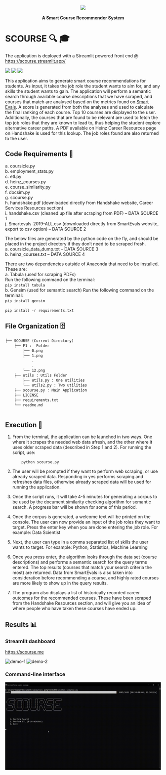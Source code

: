 <div align="center">

<p align="center"> <img src="https://github.com/akshaybahadur21/SCOURSE/blob/main/resources/logo4.png" height="140px"><br></p>

**A Smart Course Recommender System**

</div>

# SCOURSE 🔍 🎓

The application is deployed with a Streamlit powered front end @ https://scourse.streamlit.app/

[![](https://img.shields.io/github/license/sourcerer-io/hall-of-fame.svg?colorB=ff0000)](https://github.com/akshaybahadur21/CourseBaby/blob/main/LICENSE) 
[![](https://img.shields.io/badge/GitHub-Repo-brightgreen)](https://github.com/akshaybahadur21/SCOURSE)
[![](https://img.shields.io/badge/scourse-me-orange)](https://scourse.streamlit.app/)

This application aims to generate smart course recommendations for students. As input, it takes the job role the student wants to aim for, and any skills the student wants to gain. The application will perform a semantic search through available course descriptions that we have scraped, and courses that match are analysed based on the metrics found on [Smart Evals](smartevals.com). A score is generated from both the analyses and used to calculate the final ranking of each course. Top 10 courses are displayed to the user. Additionally, the courses that are found to be relevant are used to fetch the top job roles that they are known to lead to, thus helping the student explore alternative career paths. A PDF available on Heinz Career Resources page on Handshake is used for this lookup. The job roles found are also returned to the user. 

## Code Requirements 🦄
a.	coursicle.py<br>
b.	employment_stats.py<br>
c.	etl.py<br>
d.	heinz_courses.py<br>
e.	course_similarity.py<br>
f.	docsim.py<br>
g.	scourse.py<br>
h.	handshake.pdf (downloaded directly from Handshake website, Career Services Resources section)<br>
i.	handshake.csv (cleaned up file after scraping from PDF) – DATA SOURCE 1<br>
j.	Smartevals-2019-ALL.csv (downloaded directly from SmartEvals website, export to csv option) – DATA SOURCE 2<br>

The below files are generated by the python code on the fly, and should be placed in the project directory if they don’t need to be scraped fresh.<br>
    a.	coursicle_data_dump.txt – DATA SOURCE 3<br>
    b.	heinz_courses.txt – DATA SOURCE 4<br>

There are two dependencies outside of Anaconda that need to be installed. These are:<br>
    a.	Tabula (used for scraping PDFs)<br>
        Run the following command on the terminal:<br> ```pip install tabula``` <br>
    b.	Gensim (used for semantic search)
        Run the following command on the terminal: <br>```pip install gensim```


`pip install -r requirements.txt`

## File Organization 🗄️

```shell
├── SCOURSE (Current Directory)
    ├── F1 :  Folder
        ├── 0.png
        ├── 1.png
            .
            .
        └── 12.png
    ├── utils : Utils Folder
        ├── utils.py : One utilities
        └── utils2.py : Two utilities
    ├── scourse.py : Main Application
    ├── LICENSE
    ├── requirements.txt
    └── readme.md
        
```


## Execution 🐉
1.	From the terminal, the application can be launched in two ways. One where it scrapes the needed web data afresh, and the other where it uses older scraped data (described in Step 1 and 2).
    For running the script, use:
    ```
        python scourse.py
    ```
        
2.	The user will be prompted if they want to perform web scraping, or use already scraped data. Responding in yes performs scraping and refreshes data files, otherwise already scraped data will be used for running the application.
3.	Once the script runs, it will take 4-5 minutes for generating a corpus to be used by the document similarity checking algorithm for semantic search. A progress bar will be shown for some of this period. 
4.	Once the corpus is generated, a welcome text will be printed on the console. The user can now provide an input of the job roles they want to target. Press the enter key when you are done entering the job role. For example: Data Scientist
5.	Next, the user can type in a comma separated list of skills the user wants to target. For example: Python, Statistics, Machine Learning
6.	Once you press enter, the algorithm looks through the data set (course descriptions) and performs a semantic search for the query terms entered. The top results (courses that match your search criteria the most) are returned. Data from SmartEvals is also taken into consideration before recommending a course, and highly rated courses are more likely to show up in the query results. 
7.	The program also displays a list of historically recorded career outcomes for the recommended courses. These have been scraped from the Handshake Resources section, and will give you an idea of where people who have taken these courses have ended up. 

## Results 📊

### Streamlit dashboard
https://scourse.me  

![demo-1](resources/scourse-demo-1.png)
![demo-2](resources/scourse-demo-2.png)

### Command-line interface
![demo-cli](https://github.com/akshaybahadur21/BLOB/blob/master/scourse.gif)
<!-- <img src="https://github.com/akshaybahadur21/BLOB/blob/master/scourse.gif"> -->
